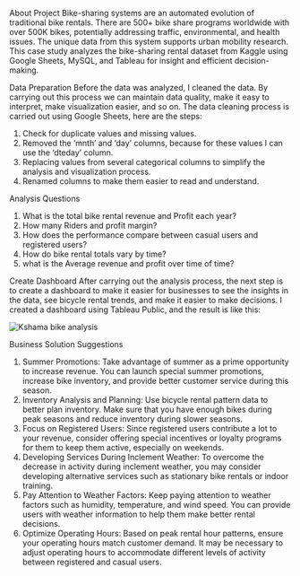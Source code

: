 About Project
Bike-sharing systems are an automated evolution of traditional bike rentals. There are 500+ bike share programs worldwide with over 500K bikes, potentially addressing traffic, environmental, and health issues. The unique data from this system supports urban mobility research. This case study analyzes the bike-sharing rental dataset from Kaggle using Google Sheets, MySQL, and Tableau for insight and efficient decision-making.

Data Preparation
Before the data was analyzed, I cleaned the data. By carrying out this process we can maintain data quality, make it easy to interpret, make visualization easier, and so on. The data cleaning process is carried out using Google Sheets, here are the steps:
1. Check for duplicate values and missing values.
2. Removed the ‘mnth’ and ‘day’ columns, because for these values I can use the ‘dteday’ column.
3. Replacing values from several categorical columns to simplify the analysis and visualization process.
4. Renamed columns to make them easier to read and understand.

Analysis Questions
1. What is the total bike rental revenue and Profit each year?
2. How many Riders and profit margin?
3. How does the performance compare between casual users and registered users?
4. How do bike rental totals vary by time?
5. what is the Average revenue and profit over time of time?

Create Dashboard
After carrying out the analysis process, the next step is to create a dashboard to make it easier for businesses to see the insights in the data, see bicycle rental trends, and make it easier to make decisions. I created a dashboard using Tableau Public, and the result is like this:

![Kshama bike analysis](https://github.com/user-attachments/assets/2f30882d-de23-4179-9cc7-734a2f0bbc0d)

Business Solution Suggestions
1. Summer Promotions: Take advantage of summer as a prime opportunity to increase revenue. You can launch special summer promotions, increase bike inventory, and provide better customer service during this season.
2. Inventory Analysis and Planning: Use bicycle rental pattern data to better plan inventory. Make sure that you have enough bikes during peak seasons and reduce inventory during slower seasons.
3. Focus on Registered Users: Since registered users contribute a lot to your revenue, consider offering special incentives or loyalty programs for them to keep them active, especially on weekends.
4. Developing Services During Inclement Weather: To overcome the decrease in activity during inclement weather, you may consider developing alternative services such as stationary bike rentals or indoor training.
5. Pay Attention to Weather Factors: Keep paying attention to weather factors such as humidity, temperature, and wind speed. You can provide users with weather information to help them make better rental decisions.
6. Optimize Operating Hours: Based on peak rental hour patterns, ensure your operating hours match customer demand. It may be necessary to adjust operating hours to accommodate different levels of activity between registered and casual users.
